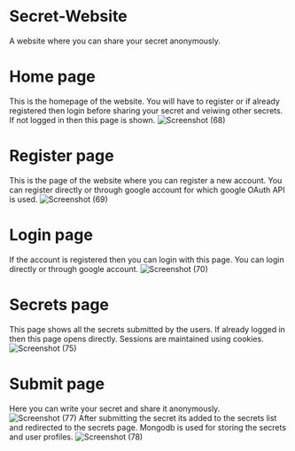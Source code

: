 # Secret-Website
A website where you can share your secret anonymously.
# Home page
This is the homepage of the website. You will have to register or if already registered then login before sharing your secret and veiwing other secrets.
If not logged in then this page is shown. 
![Screenshot (68)](https://user-images.githubusercontent.com/76557549/126077538-476f3d43-066f-45f1-955b-5a2c0af2a827.png)
# Register page
This is the page of the website where you can register a new account. You can register directly or through google account for which google OAuth API is used.
![Screenshot (69)](https://user-images.githubusercontent.com/76557549/126077794-3f415656-68b8-43ae-a9c0-4075e9201ba6.png)
# Login page
If the account is registered then you can login with this page. You can login directly or through google account.
![Screenshot (70)](https://user-images.githubusercontent.com/76557549/126077698-15d8bbc2-03b8-4e5d-9b34-a245a5356ec8.png)
# Secrets page
This page shows all the secrets submitted by the users. If already logged in then this page opens directly. Sessions are maintained using cookies.
![Screenshot (75)](https://user-images.githubusercontent.com/76557549/126077747-38967684-8098-4874-baf5-cda1d3ddc67e.png)
# Submit page
Here you can write your secret and share it anonymously.
![Screenshot (77)](https://user-images.githubusercontent.com/76557549/126079070-930d178d-5813-4f0a-9187-fe713860ca9c.png)
After submitting the secret its added to the secrets list and redirected to the secrets page.
Mongodb is used for storing the secrets and user profiles.
![Screenshot (78)](https://user-images.githubusercontent.com/76557549/126079073-5d76dd50-16e3-4f0e-9be6-02efe3b64ded.png)
